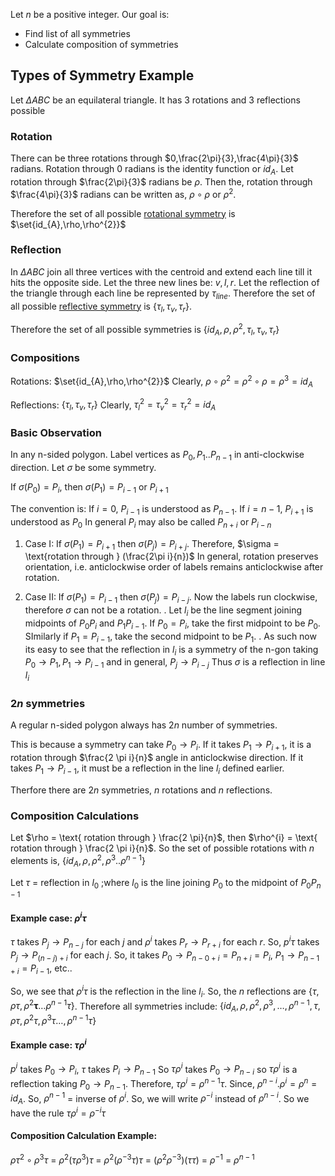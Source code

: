 Let $n$ be a positive integer. Our goal is:
- Find list of all symmetries
- Calculate composition of symmetries

## Types of Symmetry Example

Let $\Delta ABC$ be an equilateral triangle. It has 3 rotations and 3 reflections possible

### Rotation

There can be three rotations through $0,\frac{2\pi}{3},\frac{4\pi}{3}$ radians.
Rotation through 0 radians is the identity function or $id_{A}$.
Let rotation through $\frac{2\pi}{3}$ radians be $\rho$. Then the, rotation through $\frac{4\pi}{3}$ radians can be written as, $\rho \circ \rho$ or $\rho^{2}$.

Therefore the set of all possible [rotational symmetry](<Geometrical Symmetry#Rotational Symmetry>) is $\set{id_{A},\rho,\rho^{2}}$

### Reflection

In $\Delta ABC$ join all three vertices with the centroid and extend each line till it hits the opposite side. Let the three new lines be: $v,l,r$. Let the reflection of the triangle through each line be represented by $\tau_{line}$. Therefore the set of all possible [reflective symmetry](<Geometrical Symmetry#Reflective Symmetry>) is $\{ \tau_{l},\tau_{v},\tau_{r} \}$.

Therefore the set of all possible symmetries is $\{ id_{A}, \rho,\rho^{2},\tau_{l},\tau_{v},\tau_{r} \}$


### Compositions

Rotations: $\set{id_{A},\rho,\rho^{2}}$
Clearly, $\rho \circ \rho^{2} = \rho^{2} \circ \rho = \rho^{3} =id_{A}$ 

Reflections: $\{ \tau_{l},\tau_{v},\tau_{r} \}$
Clearly, $\tau_{l}^{2} = \tau_{v}^{2} = \tau_{r}^{2} =id_{A}$

### Basic Observation

In any n-sided polygon. Label vertices as $P_{0},P_{1}..P_{n-1}$ in anti-clockwise direction.
Let $\sigma$ be some symmetry.

If $\sigma(P_{0}) = P_{i}$, then $\sigma(P_{1}) =P_{i-1}\text{ or } P_{i+1}$

The  convention is:
If $i=0$, $P_{i-1}$ is understood as $P_{n-1}$.
If $i=n-1$, $P_{i+1}$ is understood as $P_{0}$
In general $P_{i}$ may also be called $P_{n+i} \text{ or } P_{i-n}$

1. Case I:
	If $\sigma(P_{1}) = P_{i+1}$ then $\sigma(P_{j}) = P_{i+j}$. Therefore, $\sigma = \text{rotation through } (\frac{2\pi i}{n})$
	In general, rotation preserves orientation, i.e. anticlockwise order of labels remains anticlockwise after rotation.

2. Case II:
	If $\sigma(P_{1}) = P_{i-1}$ then $\sigma(P_{j}) = P_{i-j}$. Now the labels run clockwise, therefore $\sigma$ can not be a rotation.
	.
	Let $l_{i}$ be the line segment joining midpoints of $P_{0}P_{i} \text{ and } P_{1}P_{i-1}$.
	If $P_{0}=P_{i}$, take the first midpoint to be $P_{0}$. SImilarly if $P_{1} = P_{i-1}$, take the second midpoint to be $P_{1}$. 
	.
	As such now its easy to see that the reflection in $l_{i}$ is a symmetry of the n-gon taking $P_{0} \to P_{1}, P_{1} \to P_{i-1} \text{ and in general, } P_{j} \to P_{i-j}$
	Thus $\sigma$ is a reflection in line $l_{i}$

### $2n$ symmetries

A regular n-sided polygon always has $2n$ number of symmetries.

This is because a symmetry can take $P_{0} \to P_{i}$.
If it takes $P_{1} \to P_{i+1}$, it is a rotation through $\frac{2 \pi i}{n}$ angle in anticlockwise direction.
If it takes $P_{1} \to P_{i-1}$, it must be a reflection in the line $l_{i}$ defined earlier.

Therfore there are $2n$ symmetries, $n$ rotations and $n$ reflections.

### Composition Calculations

Let $\rho = \text{ rotation through } \frac{2 \pi}{n}$, then $\rho^{i} = \text{ rotation through } \frac{2 \pi i}{n}$. So the set of possible rotations with $n$ elements is, $\{ id_{A},\rho,\rho^{2},\rho^{3}..\rho^{n-1} \}$

Let $\tau$  = reflection in $l_{0}$ ;where $l_{0}$ is the line joining $P_{0}$ to the midpoint of $P_{0}P_{n-1}$

#### Example case: $\rho^{i}\tau$

$\tau$ takes $P_{j} \to P_{n-j}$ for each $j$ and $\rho^{i}$ takes $P_{r} \to P_{r+i}$ for each $r$. So, $p^{i}\tau$ takes $P_{j} \to P_{(n-j) +i}$ for each $j$.
So, it takes $P_{0} \to P_{n-0+i} = P_{n+i} = P_{i}$,
$P_{1} \to P_{n-1+i} = P_{i-1}$, etc..

So, we see that $\rho^{i}\tau$ is the reflection in the line $l_{i}$. So, the $n$ reflections are $\{ \tau, \rho \tau,\rho^{2}\mathbf{\tau}\dots \rho^{n-1}\tau \}$.
Therefore all symmetries include:
$\{ id_{A}, \rho, \rho^{2}, \rho^{3},\dots,\rho^{n-1},\tau,\rho \tau,\rho^{2}\tau,\rho^{3}\tau\dots,\rho^{n-1}\tau \}$

#### Example case: $\tau \rho^{i}$

$p^{i}$ takes $P_{0} \to P_{i}$, $\tau$ takes $P_{i} \to P_{n-1}$
So $\tau \rho^{i}$ takes $P_{0} \to P_{n-i}$ so $\tau \rho^{i}$ is a reflection taking $P_{0} \to P_{n-1}$.
Therefore, $\tau \rho^{i} = \rho^{n-1}\tau$.
Since, $\rho^{n-i} . \rho^{i} = \rho^{n} = id_{A}$. So, $\rho^{n-1}$ = inverse of $\rho^{i}$. So, we will write $\rho^{-i}$ instead of $\rho^{n-i}$. So we have the rule $\tau \rho^{i} = \rho^{-i}\tau$

#### Composition Calculation Example:

$\rho \tau^{2} \circ \rho^{3}\tau$ = $\rho^{2}(\tau \rho^{3})\tau$ = $\rho^{2}(\rho^{-3}\tau)\tau$
= $(\rho^{2}\rho^{-3})(\tau \tau)$ = $\rho^{-1}$ = $\rho^{n-1}$







